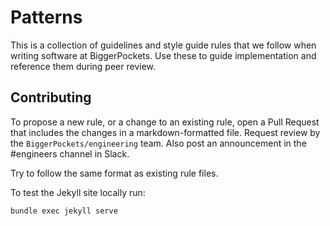 # Patterns

This is a collection of guidelines and style guide rules that we follow when writing software at BiggerPockets. Use these to guide implementation and reference them during peer review.

## Contributing

To propose a new rule, or a change to an existing rule, open a Pull Request that includes the changes in a markdown-formatted file. Request review by the `BiggerPockets/engineering` team. Also post an announcement in the #engineers channel in Slack.

Try to follow the same format as existing rule files.

To test the Jekyll site locally run:

`bundle exec jekyll serve`
